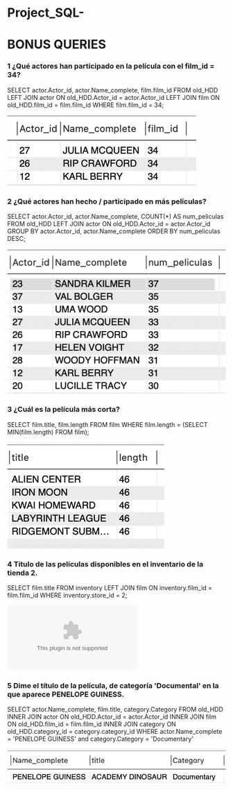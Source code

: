 # Project_SQL-







# BONUS QUERIES


### 1 ¿Qué actores han participado en la película con el film_id = 34?

SELECT actor.Actor_id, actor.Name_complete, film.film_id
FROM old_HDD
LEFT JOIN actor ON old_HDD.Actor_id = actor.Actor_id
LEFT JOIN film ON old_HDD.film_id = film.film_id
WHERE film.film_id = 34;

![Query1](https://github.com/SaraPazo/Project_SQL-/blob/main/Imagen/Query1.png)




### 2 ¿Qué actores han hecho / participado en más películas? 

SELECT actor.Actor_id, actor.Name_complete, COUNT(*) AS num_peliculas
FROM old_HDD
LEFT JOIN actor ON old_HDD.Actor_id = actor.Actor_id
GROUP BY actor.Actor_id, actor.Name_complete
ORDER BY num_peliculas DESC;

![Query2](https://github.com/SaraPazo/Project_SQL-/blob/main/Imagen/Query2.png)
 
 
 
### 3  ¿Cuál es la película más corta?
 
SELECT film.title, film.length
FROM film
WHERE film.length = (SELECT MIN(film.length) FROM film);

![Query3](https://github.com/SaraPazo/Project_SQL-/blob/main/Imagen/Query3.png)




### 4 Título de las películas disponibles en el inventario de la tienda 2.

SELECT film.title
FROM inventory
LEFT JOIN film ON inventory.film_id = film.film_id
WHERE inventory.store_id = 2;

![Query4_SQL](https://github.com/SaraPazo/Project_SQL-/blob/main/Imagen/Query4_SQL.csv)




### 5 Dime el título de la película, de categoría 'Documental' en la que aparece PENELOPE GUINESS.


SELECT actor.Name_complete, film.title, category.Category
FROM old_HDD 
INNER JOIN actor ON old_HDD.Actor_id = actor.Actor_id
INNER JOIN film ON old_HDD.film_id = film.film_id
INNER JOIN category ON old_HDD.category_id = category.category_id
WHERE actor.Name_complete = 'PENELOPE GUINESS' and category.Category = 'Documentary'

![Query5](https://github.com/SaraPazo/Project_SQL-/blob/main/Imagen/Query5.png)

